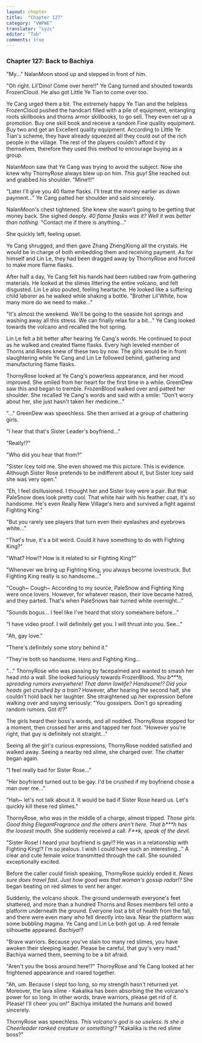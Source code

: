 ```yaml
---
layout: chapter
title:  "Chapter 127"
category: "VWPWE"
translator: "syzc"
editor: "Tab"
comments: true
---
```


### Chapter 127: Back to Bachiya

"My..." NalanMoon stood up and stepped in front of him.

"Oh right. Lil'Dino! Come over here!!" Ye Cang turned and shouted towards FrozenCloud. He also got Little Ye Tian to come over too.

Ye Cang urged them a bit. The extremely happy Ye Tian and the helpless FrozenCloud pushed the handcart filled with a pile of equipment, entangling roots skillbooks and thorns armor skillbooks, to go sell. They even set up a promotion. Buy one skill book and receive a random Fine quality equipment. Buy two and get an Excellent quality equipment. According to Little Ye Tian's scheme, they have already squeezed all they could out of the rich people in the village. The rest of the players couldn't afford it by themselves, therefore they used this method to encourage buying as a group.

NalanMoon saw that Ye Cang was trying to avoid the subject. Now she knew why ThornyRose always blew up on him. *This guy!* She reached out and grabbed his shoulder. "Mine!!!"

"Later I'll give you 40 flame flasks. I'll treat the money earlier as down payment..." Ye Cang patted her shoulder and said sincerely. 

NalanMoon's chest tightened. She knew she wasn't going to be getting that money back. She sighed deeply. *40 flame flasks was it? Well it was better than nothing.* "Contact me if there is anything..."

She quickly left, feeling upset.

Ye Cang shrugged, and then gave Zhang ZhengXiong all the crystals. He would be in charge of both embedding them and receiving payment. As for himself and Lin Le, they had been dragged away by ThornyRose and forced to make more flame flasks.

After half a day, Ye Cang felt his hands had been rubbed raw from gathering materials. He looked at the slimes littering the entire volcano, and felt disgusted. Lin Le also pouted, feeling heartache. He looked like a suffering child laborer as he walked while shaking a bottle. "Brother Lil'White, how many more do we need to make..."

"It's almost the weekend. We'll be going to the seaside hot springs and washing away all this stress. We can finally relax for a bit..." Ye Cang looked towards the volcano and recalled the hot spring.

Lin Le felt a bit better after hearing Ye Cang's words. He continued to pout as he walked and created flame flasks. Every high leveled member of Thorns and Roses knew of these two by now. The girls would be in front slaughtering while Ye Cang and Lin Le followed behind, gathering and manufacturing flame flasks.

ThornyRose looked at Ye Cang's powerless appearance, and her mood improved. She smiled from her heart for the first time in a while. GreenDew saw this and began to tremble. FrozenBlood walked over and patted her shoulder. She recalled Ye Cang's words and said with a smile: "Don't worry about her, she just hasn't taken her medicine..."

"..." GreenDew was speechless. She then arrived at a group of chattering girls.

"I hear that that's Sister Leader's boyfriend..."

"Really!?"

"Who did you hear that from?"

"Sister Icey told me. She even showed me this picture. This is evidence. Although Sister Rose pretends to be indifferent about it, but Sister Icey said she was very open."

"Eh, I feel disillusioned. I thought her and Sister Icey were a pair. But that PaleSnow does look pretty cool. That white hair with his feather coat, it's so handsome. He's even Really New Village's hero and survived a fight against Fighting King."

"But you rarely see players that turn even their eyelashes and eyebrows white..."

"That's true, it's a bit weird. Could it have something to do with Fighting King?"

"What? How!? How is it related to sir Fighting King?"

"Whenever we bring up Fighting King, you always become lovestruck. But Fighting King really is so handsome..."

"Cough~ Cough~ According to my source, PaleSnow and Fighting King were once lovers. However, for whatever reason, their love became hatred, and they parted. That's when PaleSnows hair turned white overnight..."

"Sounds bogus... I feel like I've heard that story somewhere before..."

"I have video proof. I will definitely get you. I will thrust into you. See..."

"Ah, gay love."

"There's definitely some story behind it."

"They're both so handsome. Hero and Fighting King...

"..." ThornyRose who was passing by facepalmed and wanted to smash her head into a wall. She looked furiously towards FrozenBlood. *You b\*\*\*h, spreading rumors everywhere! That damn lowlife? Handsome!? Did your heads get crushed by a train?* However, after hearing the second half, she couldn't hold back her laughter. She straightened up her expression before walking over and saying seriously: "You gossipers. Don't go spreading random rumors. Got it!?"

The girls heard their boss's words, and all nodded. ThornyRose stopped for a moment, then crossed her arms and tapped her foot. "However you're right, that guy is definitely not straight..."

Seeing all the girl's curious expressions, ThornyRose nodded satisfied and walked away. Seeing a nearby red slime, she charged over. The chatter began again.

"I feel really bad for Sister Rose..."

"Her boyfriend turned out to be gay. I'd be crushed if my boyfriend chose a man over me..."

"Hah~ let's not talk about it. It would be bad if Sister Rose heard us. Let's quickly kill these red slimes."

ThornyRose, who was in the middle of a charge, almost tripped. *Those girls. Good thing ElegantFragrance and the others aren't here. That b\*\*\*h has the loosest mouth.* She suddenly received a call. *F\*\*k, speak of the devil.* 

"Sister Rose! I heard your boyfriend is gay!? He was in a relationship with Fighting King!? I'm so jealous. I wish I could have such an interesting..." A clear and cute female voice transmitted through the call. She sounded exceptionally excited.

Before the caller could finish speaking, ThornyRose quickly ended it. *News sure does travel fast. Just how good was that woman's gossip radar!?* She began beating on red slimes to vent her anger.

Suddenly, the volcano shook. The ground underneath everyone's feet shattered, and more than a hundred Thorns and Roses members fell onto a platform underneath the ground. Everyone lost a bit of health from the fall, and there were even many who fell directly into lava. Near the platform was some bubbling magma. Ye Cang and Lin Le both got up. A red female silhouette appeared. *Bachiya!?*

"Brave warriors. Because you've slain too many red slimes, you have awoken their sleeping leader. Please be careful, that guy's very mad." Bachiya warned them, seeming to be a bit afraid.

"Aren't you the boss around here!?" ThornyRose and Ye Cang looked at her frightened appearance and roared together.

"Ah, um. Because I slept too long, so my strength hasn't returned yet. Moreover, the lava slime - Kakalika has been absorbing the the volcano's power for so long. In other words, brave warriors, please get rid of it. Please! I'll cheer you on!" Bachiya imitated the humans and bowed sincerely.

ThornyRose was speechless. *This volcano's god is so useless. Is she a Cheerleader ranked creature or something!?* "Kakalika is the red slime boss?"

